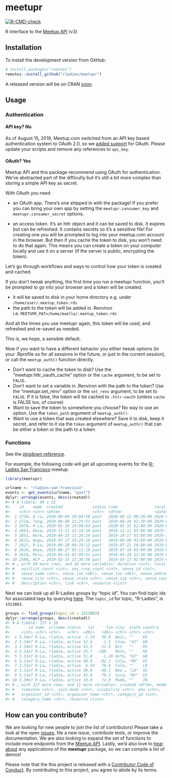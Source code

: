
<!-- README.md is generated from README.Rmd. Please edit the Rmd file -->

# meetupr

<!-- badges: start -->

[![R-CMD-check](https://github.com/rladies/meetupr/workflows/R-CMD-check/badge.svg)](https://github.com/rladies/meetupr/actions)
<!-- badges: end -->

R interface to the [Meetup API](https://www.meetup.com/meetup_api/) (v3)

## Installation

To install the development version from GitHub:

``` r
# install.packages("remotes")
remotes::install_github("rladies/meetupr")
```

A released version will be on CRAN
[soon](https://github.com/rladies/meetupr/issues/24).

## Usage

### Authentication

#### API key? No

As of August 15, 2019, Meetup.com switched from an API key based
authentication system to OAuth 2.0, so we [added
support](https://github.com/rladies/meetupr/issues/51) for OAuth. 
Please update your scripts and remove any references to `api_key`.

#### OAuth? Yes

Meetup API and this package recommend using OAuth for authentication.
We’ve abstracted part of the difficulty but it’s still a bit more
complex than storing a simple API key as secret.

With OAuth you need

  - an OAuth app. There’s one shipped in with the package\! If you
    prefer you can bring your own app by setting the
    `meetupr.consumer_key` and `meetupr.consumer_secret` options.

  - an access token. It’s an httr object and it can be saved to disk. It
    expires but can be refreshed. It contains secrets so it’s a
    sensitive file\! For creating one you will be prompted to log into
    your meetup.com account in the browser. But then if you cache the
    token to disk, you won’t need to do that again. This means you can
    create a token on your computer locally and use it on a server (if
    the server is public, encrypting the token).

Let’s go through workflows and ways to control how your token is created
and cached.

If you don’t tweak anything, the first time you run a meetupr function,
you’ll be prompted to go into your browser and a token will be created.

  - it will be saved to disk in your home directory e.g. under
    `/home/user/.meetup_token.rds`
  - the path to the token will be added in .Renviron
    i.e. `MEETUPR_PAT=/home/maelle/.meetup_token.rds`

And all the times you use meetupr again, this token will be used, and
refreshed and re-saved as needed.

This is, we hope, a sensible default.

Now if you want to have a different behavior you either tweak options
(in your .Rprofile so for all sessions in the future, or just in the
current session), or call the `meetup_auth()` function directly.

  - Don’t want to cache the token to disk? Use the
    “meetupr.httr\_oauth\_cache” option or the `cache` argument, to be
    set to `FALSE`.
  - Don’t want to set a variable in .Renviron with the path to the
    token? Use the “meetupr.set\_renv” option or the `set_renv`
    argument, to be set to `FALSE`. If it is false, the token will be
    cached to `.httr-oauth` (unless `cache` is FALSE too, of course)
  - Want to save the token to somewhere you choose? No way to use an
    option. Use the `token_path` argument of `meetup_auth()`.
  - Want to use a token that was created elsewhere? Save it to disk,
    keep it secret, and refer to it via the `token` argument of
    `meetup_auth()` that can be either a token or the path to a token.

### Functions

See the [pkgdown
reference](https://rladies.github.io/meetupr/reference/index.html).

For example, the following code will get all upcoming events for the
[R-Ladies San Francisco](https://meetup.com/rladies-san-francisco)
meetup.

``` r
library(meetupr)

urlname <- "rladies-san-francisco"
events <- get_events(urlname, "past")
dplyr::arrange(events, desc(created))
#> # A tibble: 60 x 22
#>    id    name  created             status time                local_date
#>    <chr> <chr> <dttm>              <chr>  <dttm>              <date>    
#>  1 2730… A co… 2020-09-04 20:04:50 past   2020-09-11 00:30:00 2020-09-10
#>  2 2724… Tang… 2020-08-06 21:24:51 past   2020-08-28 02:30:00 2020-08-27
#>  3 2679… R-La… 2020-01-16 19:08:03 past   2020-01-31 02:00:00 2020-01-30
#>  4 2663… Dece… 2019-11-11 23:10:10 past   2019-12-11 03:00:00 2019-12-10
#>  5 2651… Work… 2019-09-23 21:28:24 past   2019-10-17 03:00:00 2019-10-16
#>  6 2632… Augu… 2019-07-17 19:29:10 past   2019-08-08 03:00:00 2019-08-07
#>  7 2627… R-La… 2019-06-29 00:24:12 past   2019-07-21 20:00:00 2019-07-21
#>  8 2626… Baye… 2019-06-27 05:11:16 past   2019-07-18 03:00:00 2019-07-17
#>  9 2610… Mini… 2019-05-01 02:49:52 past   2019-05-18 22:30:00 2019-05-18
#> 10 2590… NLP … 2019-02-15 23:36:58 past   2019-03-13 02:00:00 2019-03-12
#> # … with 50 more rows, and 16 more variables: duration <int>, local_time <chr>,
#> #   waitlist_count <int>, yes_rsvp_count <int>, venue_id <int>,
#> #   venue_name <chr>, venue_lat <dbl>, venue_lon <dbl>, venue_address_1 <chr>,
#> #   venue_city <chr>, venue_state <chr>, venue_zip <chr>, venue_country <chr>,
#> #   description <chr>, link <chr>, resource <list>
```

Next we can look up all R-Ladies groups by “topic id”. You can find
topic ids for associated tags by querying
[here](https://secure.meetup.com/meetup_api/console/?path=/find/topics).
The `topic_id` for topic, “R-Ladies”, is `1513883`.

``` r
groups <- find_groups(topic_id = 1513883)
dplyr::arrange(groups, desc(created))
#> # A tibble: 137 x 20
#>        id name  urlname status   lat     lon city  state country
#>     <int> <chr> <chr>   <chr>  <dbl>   <dbl> <chr> <chr> <chr>  
#>  1 3.38e7 R-La… rladie… active -1.29   36.8  Nair… ""    KE     
#>  2 3.34e7 R-La… rladie… active 52.4    -1.5  Cove… "43"  GB     
#>  3 3.34e7 R-La… rladie… active 43.3    21.9  Niš   ""    RS     
#>  4 3.32e7 R-La… rladie… active 25.7  -100.   Mont… ""    MX     
#>  5 3.32e7 R-La… rladie… active 51.8    -1.26 Oxfo… "K2"  GB     
#>  6 3.31e7 R-La… rladie… active 38.9   -92.2  Colu… "MO"  US     
#>  7 3.31e7 R-La… rladie… active  6.93   79.8  Colo… ""    LK     
#>  8 3.31e7 R-La… rladie… active 30.0   -90.1  New … "LA"  US     
#>  9 3.31e7 R-La… rladie… active 43.0   -76.2  Syra… "NY"  US     
#> 10 3.30e7 R-La… rladie… active 19.0    72.8  Mumb… ""    IN     
#> # … with 127 more rows, and 11 more variables: created <dttm>, members <int>,
#> #   timezone <chr>, join_mode <chr>, visibility <chr>, who <chr>,
#> #   organizer_id <int>, organizer_name <chr>, category_id <int>,
#> #   category_name <chr>, resource <list>
```

## How can you contribute?

We are looking for new people to join the list of contributors\! Please
take a look at the open
[issues](https://github.com/rladies/meetupr/issues), file a new issue,
contribute tests, or improve the documentation. We are also looking to
expand the set of functions to include more endpoints from the [Meetup
API](https://www.meetup.com/meetup_api/). Lastly, we’d also love to
[hear about](https://github.com/rladies/meetupr/issues/74) any
applications of the **meetupr** package, so we can compile a list of
demos\!

Please note that the this project is released with a [Contributor Code
of
Conduct](https://github.com/rladies/.github/blob/master/CODE_OF_CONDUCT.md).
By contributing to this project, you agree to abide by its terms.

